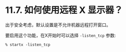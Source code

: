 # 11.7. 如何使用远程 X 显示器？

出于安全考虑，默认设置是不允许机器远程打开窗口。

要启用这个功能，在X开始时可以选择 `-listen_tcp` 参数:

```
% startx -listen_tcp
```
